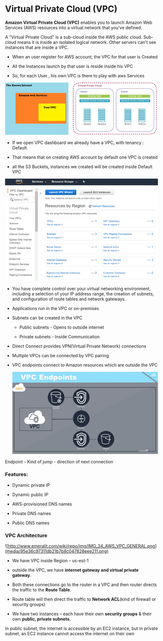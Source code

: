 Virtual Private Cloud (VPC)
===========================

**Amazon Virtual Private Cloud (VPC)** enables you to launch Amazon Web Services
(AWS) resources into a virtual network that you've defined.

A "Virtual Private Cloud" is a sub-cloud inside the AWS public cloud. Sub-cloud
means it is inside an isolated logical network. Other servers can't see
instances that are inside a VPC.

-   When an user register for AWS account, the VPC for that user is Created

-   All the Instances launch by that user is reside inside his VPC

-   So, for each User , his own VPC is there to play with aws Services

![](media/b5a44afbcdc90bb05599b4a9f5159e9b.png)

-   If we open VPC dashboard we already have a VPC, with tenancy : Default.

-   That means that on creating AWS account by default one VPC is created

-   all the S3 Buckets, instances we created will be created inside Default VPC

![](media/b254bf708aeb0cf54f6348a67e7a2c12.png)

-   You have complete control over your virtual networking environment,
    including a selection of your IP address range, the creation of subnets, and
    configuration of route tables and network gateways.

-   Applications run in the VPC or on-premises

-   Subnets can be created in the VPC

    -   Public subnets - Opens to outside internet

    -   Private subnets - Inside Communication

-   Direct Connect provides VPN(Virtual Private Network) connections

-   Multiple VPCs can be connected by VPC pairing

-   VPC endpoints connect to Amazon resources which are outside the VPC

    ![](media/41c57ac924f3a9705c45c6dd30743d28.png)

Endpoint - Kind of jump - direction of next connection

### Features:

-   Dynamic private IP

-   Dynamic public IP

-   AWS-provisioned DNS names

-   Private DNS names

-   Public DNS names

### VPC Architecture

![http://www.emeralit.com/wiki/repo/img/IMG_34_AWS_VPC_GENERAL.png](media/95e36c97311db21b7b8c047828eee211.png)

-   We have VPC inside Region – us-est-1

-   outside the VPC, we have **internet gateway and virtual private gateway**.

-   Both these connections go to the router in a VPC and then router directs the
    traffic to the **Route Table**.

-   Route table will then direct the traffic to **Network ACL**(kind of firewall
    or security groups)

-   We have two instances – each have their own **security groups** & their own
    **public, private subnets.**

In public subnet, the internet is accessible by an EC2 instance, but in private
subnet, an EC2 instance cannot access the internet on their own
